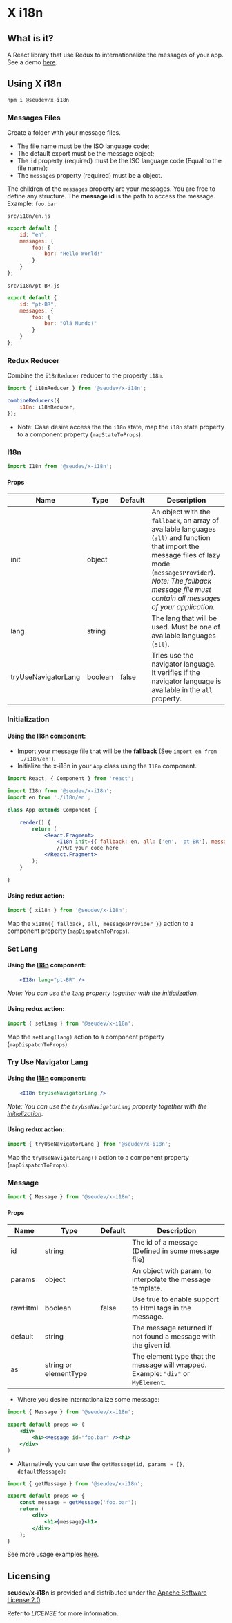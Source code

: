 # X i18n

## What is it?

A React library that use Redux to internationalize the messages of your app. See a demo [here](http://demo.x-i18n.seudev.com).

## Using X i18n

```javascript
npm i @seudev/x-i18n
```

### Messages Files

Create a folder with your message files.

* The file name must be the ISO language code;
* The default export must be the message object;
* The `id` property  (required) must be the ISO language code (Equal to the file name);
* The `messages` property (required) must be a object.

The children of the `messages` property are your messages. You are free to define any structure.
The **message id** is the path to access the message. Example: `foo.bar`

`src/i18n/en.js`

```javascript
export default {
    id: "en",
    messages: {
        foo: {
            bar: "Hello World!"
        }
    }
};
```

`src/i18n/pt-BR.js`

```javascript
export default {
    id: "pt-BR",
    messages: {
        foo: {
            bar: "Olá Mundo!"
        }
    }
};
```

### Redux Reducer

Combine the `i18nReducer` reducer to the property `i18n`.

```javascript
import { i18nReducer } from '@seudev/x-i18n';

combineReducers({
    i18n: i18nReducer,
});
```

* Note: Case desire access the the `i18n` state, map the `i18n` state property to a component property (`mapStateToProps`).

### I18n

```jsx
import I18n from '@seudev/x-i18n';
```

#### Props

| **Name**            | **Type** | **Default** | **Description**                                                                                        |
|---------------------|----------|-------------|--------------------------------------------------------------------------------------------------------|
| init                | object   |             | An object with the `fallback`, an array of available languages (`all`) and function that import the message files of lazy mode (`messagesProvider`). *Note: The fallback message file must contain all messages of your application.*                       |
| lang                | string   |             | The lang that will be used. Must be one of available languages (`all`).                                |
| tryUseNavigatorLang | boolean  | false       | Tries use the navigator language. It verifies if the navigator language is available in the `all` property.                                                                                                                                               |

### Initialization

#### Using the [I18n](#i18n) component:

* Import your message file that will be the **fallback** (See `import en from './i18n/en'`).
* Initialize the x-i18n in your `App` class using the `I18n` component.

```jsx
import React, { Component } from 'react';

import I18n from '@seudev/x-i18n';
import en from './i18n/en';

class App extends Component {

    render() {
        return (
            <React.Fragment>
                <I18n init={{ fallback: en, all: ['en', 'pt-BR'], messagesProvider: lang => import(`./i18n/${lang}`) }} />
                //Put your code here
            </React.Fragment>
        );
    }

}
```

#### Using redux action:

```jsx
import { xi18n } from '@seudev/x-i18n';
```

Map the `xi18n({ fallback, all, messagesProvider })` action to a component property (`mapDispatchToProps`).

### Set Lang

#### Using the [I18n](#i18n) component:

```jsx
    <I18n lang="pt-BR" />
```

*Note: You can use the `lang` property together with the [initialization](#initialization).*

#### Using redux action:

```jsx
import { setLang } from '@seudev/x-i18n';
```

Map the `setLang(lang)` action to a component property (`mapDispatchToProps`).

### Try Use Navigator Lang

#### Using the [I18n](#i18n) component:

```jsx
    <I18n tryUseNavigatorLang />
```

*Note: You can use the `tryUseNavigatorLang` property together with the [initialization](#initialization).*

#### Using redux action:

```jsx
import { tryUseNavigatorLang } from '@seudev/x-i18n';
```

Map the `tryUseNavigatorLang()` action to a component property (`mapDispatchToProps`).

### Message

```jsx
import { Message } from '@seudev/x-i18n';
```

#### Props

| **Name** | **Type**              | **Default** | **Description**                                                                  |
|----------|-----------------------|-------------|----------------------------------------------------------------------------------|
| id       | string                |             | The id of a message (Defined in some message file)                               |
| params   | object                |             | An object with param, to interpolate the message template.                       |
| rawHtml  | boolean               | false       | Use true to enable support to Html tags in the message.                          |
| default  | string                |             | The message returned if not found a message with the given id.                   |
| as       | string or elementType |             | The element type that the message will wrapped. Example: `"div"` or `MyElement`. |


* Where you desire internationalize some message:

```jsx
import { Message } from '@seudev/x-i18n';

export default props => (
    <div>
        <h1><Message id="foo.bar" /><h1>
    </div>
)
```

* Alternatively you can use the `getMessage(id, params = {}, defaultMessage)`:

```jsx
import { getMessage } from '@seudev/x-i18n';

export default props => {
    const message = getMessage('foo.bar');
    return (
        <div>
            <h1>{message}<h1>
        </div>
    );
}
```

See more usage examples [here](http://demo.x-i18n.seudev.com).

## Licensing

**seudev/x-i18n** is provided and distributed under the [Apache Software License 2.0](http://www.apache.org/licenses/LICENSE-2.0).

Refer to *LICENSE* for more information.
